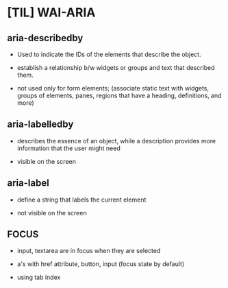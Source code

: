 # [TIL] WAI-ARIA

## aria-describedby 

- Used to indicate the IDs of the elements that describe the object.

- establish a relationship b/w widgets or groups and text that described them.

- not used only for form elements; (associate static text with widgets, groups of elements, panes, regions that have a heading, definitions, and more)

## aria-labelledby

- describes the essence of an object, while a description provides more information that the user might need

- visible on the screen

## aria-label

- define a string that labels the current element

- not visible on the screen

## FOCUS

- input, textarea are in focus when they are selected

- a's with href attribute, button, input (focus state by default)

- using tab index

 


